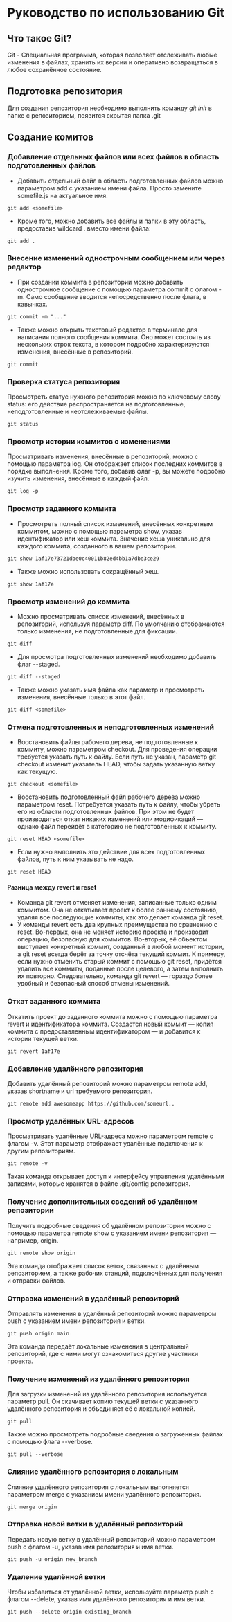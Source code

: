 # Руководство по использованию Git

## Что такое Git?
Git - Специальная программа, которая позволяет отслеживать любые изменения в файлах, хранить их версии и оперативно возвращаться в любое сохранённое состояние.

## Подготовка репозитория
Для создания репозитория необходимо выполнить команду *git init* в папке с репозиторием, появится скрытая папка .git

## Создание комитов

### Добавление отдельных файлов или всех файлов в область подготовленных файлов

* Добавить отдельный файл в область подготовленных файлов можно параметром add с указанием имени файла. Просто замените somefile.js на актуальное имя.
```
git add <somefile>
```
* Кроме того, можно добавить все файлы и папки в эту область, предоставив wildcard . вместо имени файла:
```
git add .
```

### Внесение изменений однострочным сообщением или через редактор

* При создании коммита в репозитории можно добавить однострочное сообщение с помощью параметра commit с флагом -m. Само сообщение вводится непосредственно после флага, в кавычках.
```
git commit -m "..."
```
* Также можно открыть текстовый редактор в терминале для написания полного сообщения коммита. Оно может состоять из нескольких строк текста, в котором подробно характеризуются изменения, внесённые в репозиторий.
```
git commit
```

### Проверка статуса репозитория
Просмотреть статус нужного репозитория можно по ключевому слову status: его действие распространяется на подготовленные, неподготовленные и неотслеживаемые файлы.
```
git status
```

### Просмотр истории коммитов с изменениями
Просматривать изменения, внесённые в репозиторий, можно с помощью параметра log. Он отображает список последних коммитов в порядке выполнения. Кроме того, добавив флаг -p, вы можете подробно изучить изменения, внесённые в каждый файл.
```
git log -p
```
### Просмотр заданного коммита
* Просмотреть полный список изменений, внесённых конкретным коммитом, можно с помощью параметра show, указав идентификатор или хеш коммита. Значение хеша уникально для каждого коммита, созданного в вашем репозитории.
```
git show 1af17e73721dbe0c40011b82ed4bb1a7dbe3ce29
```
* Также можно использовать сокращённый хеш.
```
git show 1af17e
```

### Просмотр изменений до коммита
* Можно просматривать список изменений, внесённых в репозиторий, используя параметр diff. По умолчанию отображаются только изменения, не подготовленные для фиксации.
```
git diff
```
* Для просмотра подготовленных изменений необходимо добавить флаг --staged.
```
git diff --staged
```
* Также можно указать имя файла как параметр и просмотреть изменения, внесённые только в этот файл.
```
git diff <somefile>
```

### Отмена подготовленных и неподготовленных изменений
* Восстановить файлы рабочего дерева, не подготовленные к коммиту, можно параметром checkout. Для проведения операции требуется указать путь к файлу. Если путь не указан, параметр git checkout изменит указатель HEAD, чтобы задать указанную ветку как текущую.
```
git checkout <somefile>
```
* Восстановить подготовленный файл рабочего дерева можно параметром reset. Потребуется указать путь к файлу, чтобы убрать его из области подготовленных файлов. При этом не будет производиться откат никаких изменений или модификаций — однако файл перейдёт в категорию не подготовленных к коммиту.
```
git reset HEAD <somefile>
```
* Если нужно выполнить это действие для всех подготовленных файлов, путь к ним указывать не надо.
```
git reset HEAD
```
#### Разница между revert и reset
* Команда git revert отменяет изменения, записанные только одним коммитом. Она не откатывает проект к более раннему состоянию, удаляя все последующие коммиты, как это делает команда git reset.
* У команды revert есть два крупных преимущества по сравнению с reset. Во-первых, она не меняет историю проекта и производит операцию, безопасную для коммитов. Во-вторых, её объектом выступает конкретный коммит, созданный в любой момент истории, а git reset всегда берёт за точку отсчёта текущий коммит. К примеру, если нужно отменить старый коммит с помощью git reset, придётся удалить все коммиты, поданные после целевого, а затем выполнить их повторно. Следовательно, команда git revert — гораздо более удобный и безопасный способ отмены изменений.

### Откат заданного коммита
Откатить проект до заданного коммита можно с помощью параметра revert и идентификатора коммита. Создастся новый коммит — копия коммита с предоставленным идентификатором — и добавится к истории текущей ветки.
```
git revert 1af17e
```

### Добавление удалённого репозитория
Добавить удалённый репозиторий можно параметром remote add, указав shortname и url требуемого репозитория.
```
git remote add awesomeapp https://github.com/someurl..
```
### Просмотр удалённых URL-адресов
Просматривать удалённые URL-адреса можно параметром remote с флагом -v. Этот параметр отображает удалённые подключения к другим репозиториям.
```
git remote -v
```
Такая команда открывает доступ к интерфейсу управления удалёнными записями, которые хранятся в файле .git/config репозитория.

### Получение дополнительных сведений об удалённом репозитории
Получить подробные сведения об удалённом репозитории можно с помощью параметра remote show с указанием имени репозитория — например, origin.
```
git remote show origin
```
Эта команда отображает список веток, связанных с удалённым репозиторием, а также рабочих станций, подключённых для получения и отправки файлов.

### Отправка изменений в удалённый репозиторий
Отправлять изменения в удалённый репозиторий можно параметром push с указанием имени репозитория и ветки.
```
git push origin main
```
Эта команда передаёт локальные изменения в центральный репозиторий, где с ними могут ознакомиться другие участники проекта.

### Получение изменений из удалённого репозитория
Для загрузки изменений из удалённого репозитория используется параметр pull. Он скачивает копию текущей ветки с указанного удалённого репозитория и объединяет её с локальной копией.
```
git pull
```
Также можно просмотреть подробные сведения о загруженных файлах с помощью флага --verbose.
```
git pull --verbose
```
### Слияние удалённого репозитория с локальным
Слияние удалённого репозитория с локальным выполняется параметром merge с указанием имени удалённого репозитория.
```
git merge origin
```
### Отправка новой ветки в удалённый репозиторий
Передать новую ветку в удалённый репозиторий можно параметром push с флагом -u, указав имя репозитория и имя ветки.
```
git push -u origin new_branch
```
### Удаление удалённой ветки
Чтобы избавиться от удалённой ветки, используйте параметр push с флагом --delete, указав имя удалённого репозитория и имя ветки.
```
git push --delete origin existing_branch
```
